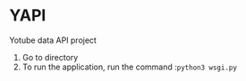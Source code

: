 # YAPI 

Yotube data API project    
1. Go to directory
2. To run the application, run the command :`python3 wsgi.py`

